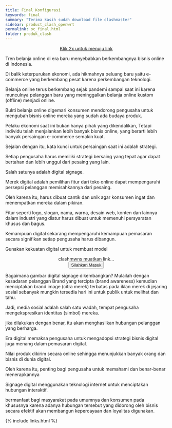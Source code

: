 ```yaml
---
title: Final Konfigurasi
keywords: final
summary: "Terima kasih sudah download file clashmaster"
sidebar: product_clash_openwrt
permalink: oc_final.html
folder: produk_clash
---
```


<div class="separator-text" style="text-align: center;"> 
<div class="ads-top">
<script async="" crossorigin="anonymous" src="https://pagead2.googlesyndication.com/pagead/js/adsbygoogle.js?client=ca-pub-1794381705838564"></script>
<ins class="adsbygoogle" data-ad-client="ca-pub-1794381705838564" data-ad-format="fluid" data-ad-layout="in-article" data-ad-slot="9688449184" style="display: block; text-align: center;"></ins>
<script>
     (adsbygoogle = window.adsbygoogle || []).push({});
</script></div>
  
<a class="button1" href="#visitlink">Klik 2x untuk menuju link</a></div>
<div class="separator-text">
<p>Tren belanja online di era baru menyebabkan berkembangnya bisnis online di Indonesia.</p>
<p>Di balik keterpurukan ekonomi, ada hikmahnya peluang baru yaitu e-commerce yang berkembang pesat karena perkembangan teknologi.</p>
<p>Belanja online terus berkembang sejak pandemi sampai saat ini karena munculnya pelanggan baru yang meninggalkan belanja online kustom (offline) menjadi online.</p>
<p>Bukti belanja online digemari konsumen mendorong pengusaha untuk mengubah bisnis online mereka yang sudah ada budaya produk.</p>
<p>Pelaku ekonomi saat ini bukan hanya pihak yang dikendalikan, Tetapi individu telah menjalankan lebih banyak bisnis online, yang berarti lebih banyak persaingan e-commerce semakin kuat.</p>
<p>Sejalan dengan itu, kata kunci untuk persaingan saat ini adalah strategi.</p>
<p>Setiap pengusaha harus memiliki strategi bersaing yang tepat agar dapat bertahan dan lebih unggul dari pesaing yang lain.</p>
<p>Salah satunya adalah digital signage.</p>
<p>Merek digital adalah pemilihan fitur dari toko online dapat mempengaruhi persepsi pelanggan memisahkannya dari pesaing.</p>
<p>Oleh karena itu, harus dibuat cantik dan unik agar konsumen ingat dan menempatkan mereka dalam pikiran.</p>
<p>Fitur seperti logo, slogan, nama, warna, desain web, konten dan lainnya dalam industri yang diatur harus dibuat untuk memenuhi persyaratan khusus dan bagus.</p>
<p>Kemampuan digital sekarang mempengaruhi kemampuan pemasaran secara signifikan setiap pengusaha harus dibangun.</p>
<p>Gunakan kekuatan digital untuk membuat model</p><div>

<div class="separator" id="visitlink" style="text-align: center;">

<div class="ads-left" id="ads-left">
<script async="" crossorigin="anonymous" src="https://pagead2.googlesyndication.com/pagead/js/adsbygoogle.js?client=ca-pub-1794381705838564"></script>
<ins class="adsbygoogle" data-ad-client="ca-pub-1794381705838564" data-ad-format="fluid" data-ad-layout="in-article" data-ad-slot="9688449184" style="display: block; text-align: center;"></ins>
<script>
     (adsbygoogle = window.adsbygoogle || []).push({});
</script>
  </div>
  
<div class="safelink" dir="ltr" trbidi="on">
<div>
<span class="button1" id="daplong">clashmwns muatkan link...</span></div>
<button id="download" class="visit-link button1"><a href="https://firebasestorage.googleapis.com/v0/b/ratingblogger-deada.appspot.com/o/BEST%20CONFIG%20OPENCLASH.rar?alt=media&token=c5db0f6f-696f-4b03-92d0-46cd80ed2adb">Silahkan Masuk</a></button></div>
<div class="ads-right" id="ads-right">
<script async="" crossorigin="anonymous" src="https://pagead2.googlesyndication.com/pagead/js/adsbygoogle.js?client=ca-pub-1794381705838564"></script>
<ins class="adsbygoogle" data-ad-client="ca-pub-1794381705838564" data-ad-format="fluid" data-ad-layout="in-article" data-ad-slot="9688449184" style="display: block; text-align: center;"></ins>
<script>
     (adsbygoogle = window.adsbygoogle || []).push({});
</script>
  </div>
</div>
<div class="clear">
<p>Bagaimana gambar digital signage dikembangkan? Mulailah dengan kesadaran pelanggan 
Brand yang tercipta (brand awareness) kemudian menciptakan brand image 
(citra merek) terbatas pada iklan merek di jejaring sosial sebanyak mungkin 
tersedia hari ini untuk publik untuk melihat dan tahu.</p>
<p>Jadi, media sosial adalah salah satu wadah, tempat pengusaha mengekspresikan identitas (simbol) mereka.</p>
<p>jika dilakukan dengan benar, itu akan menghasilkan hubungan pelanggan yang berharga.</p>
<p>Era digital memaksa pengusaha untuk mengadopsi strategi bisnis digital juga menang dalam pemasaran digital.</p>
<p>Nilai produk dikirim secara online sehingga menunjukkan banyak orang dan bisnis di dunia digital.</p>
<p>Oleh karena itu, penting bagi pengusaha untuk memahami dan benar-benar menerapkannya</p>
<p>Signage digital menggunakan teknologi internet untuk menciptakan hubungan interaktif.</p>
<p>bermanfaat bagi masyarakat pada umumnya dan konsumen pada khususnya karena adanya hubungan tersebut 
yang didorong oleh bisnis secara efektif akan membangun kepercayaan dan loyalitas 
digunakan.</p>
<p></p></div></div></div>


{% include links.html %}

